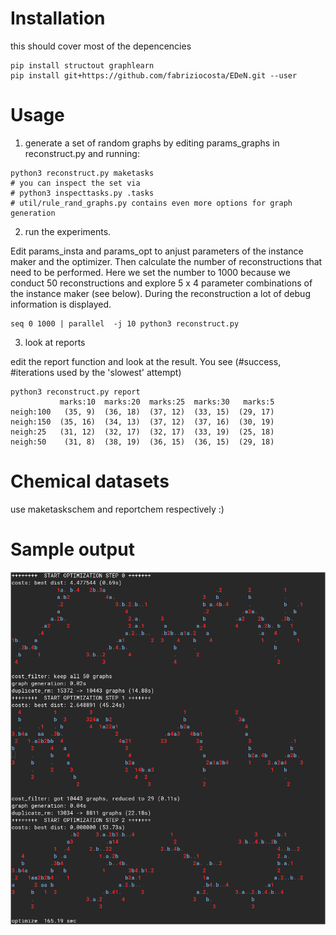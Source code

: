# Installation

this should cover most of the depencencies 
``` 
pip install structout graphlearn 
pip install git+https://github.com/fabriziocosta/EDeN.git --user
```


# Usage 


1.  generate a set of random graphs by editing params_graphs in reconstruct.py and running:

```
python3 reconstruct.py maketasks
# you can inspect the set via
# python3 inspecttasks.py .tasks
# util/rule_rand_graphs.py contains even more options for graph generation
```

2. run the experiments.

Edit params_insta and params_opt to anjust parameters of the instance maker and the optimizer.
Then calculate the number of reconstructions that need to be performed. Here we set the number to 1000 because 
we conduct 50 reconstructions and explore 5 x 4 parameter combinations of the instance maker (see below).
During the reconstruction a lot of debug information is displayed.
```
seq 0 1000 | parallel  -j 10 python3 reconstruct.py
```

3. look at reports 

edit the report function and look at the result. You see (#success, #iterations used by the 'slowest' attempt)
```
python3 reconstruct.py report 
           marks:10  marks:20  marks:25  marks:30   marks:5
neigh:100   (35, 9)  (36, 18)  (37, 12)  (33, 15)  (29, 17)
neigh:150  (35, 16)  (34, 13)  (37, 12)  (37, 16)  (30, 19)
neigh:25   (31, 12)  (32, 17)  (32, 17)  (33, 19)  (25, 18)
neigh:50    (31, 8)  (38, 19)  (36, 15)  (36, 15)  (29, 18)
```



# Chemical datasets

use maketaskschem and reportchem respectively :)  


# Sample output

![examample output](reconstruct.png)

